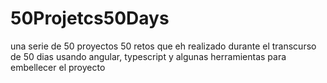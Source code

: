# 50Projetcs50Days

una serie de 50 proyectos 50 retos que eh realizado durante el transcurso de 50 dias
usando angular, typescript y algunas herramientas para embellecer el proyecto

